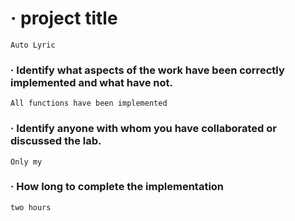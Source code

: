 # · project title
```
Auto Lyric
```

###  ·  Identify what aspects of the work have been correctly implemented and what have not.
```
All functions have been implemented
```


### · Identify anyone with whom you have collaborated or discussed the lab.
```
Only my
```

### · How long to complete the implementation
```
two hours
```
